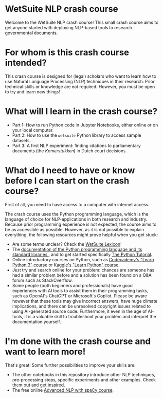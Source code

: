 # WetSuite NLP crash course

Welcome to the WetSuite NLP crash course! This small crash course aims to get anyone started with deploying NLP-based tools to research governmental documents.

# For whom is this crash course intended?
This crash course is designed for (legal) scholars who want to learn how to use Natural Language Processing (NLP) techniques in their research. Prior technical skills or knowledge are not required. However, you must be open to try and learn new things!

# What will I learn in the crash course?

- Part 1: How to run Python code in Jupyter Notebooks, either online or on your local computer.
- Part 2: How to use the `wetsuite` Python library to access sample datasets.
- Part 3: A first NLP experiment: finding citations to parliamentary documents (the _Kamerstukken_) in Dutch court decisions.

# What do I need to have or know before I can start on the crash course?
First of all, you need to have access to a computer with internet access.

The crash course uses the Python programming language, which is the language of choice for NLP-applications in both research and industry. Because prior programming experience is not expected, the course aims to be as accessible as possible. However, as it is not possible to explain everything, the following resources might prove helpful when you get stuck:

- Are some terms unclear? Check the [WetSuite Lexicon](#TODO-ADD-URL-HERE)!
- The [documentation of the Python programming language and its standard libraries.](https://docs.python.org/3/), and to get started specifically [The Python Tutorial](https://docs.python.org/3/tutorial/index.html).
- Online introductory courses on Python, such as [Codecademy's "Learn Python 3" course](https://www.codecademy.com/learn/learn-python-3) or [Kaggle's "Learn Python" course](https://www.kaggle.com/learn/python).
- Just try and search online for your problem: chances are someone has had a similar problem before and a solution has been found on a Q&A forum such as StackOverflow.
- Some people (both beginners and professionals) have good experiences with AI tools to assist them in their programming tasks, such as OpenAI's ChatGPT or Microsoft's Copilot. Please be aware however that these tools may give incorrect answers, have huge climate implications, and there can be unresolved copyright issues related to using AI-generated source code. Furthermore, it even in the age of AI-tools, it is a valuable skill to troubleshoot your problem and interpret the documentation yourself.

# I'm done with the crash course and want to learn more!
That's great! Some further possibilities to improve your skills are:

- The other notebooks in this repository introduce other NLP techniques, pre-processing steps, specific experiments and other examples. Check them out and get inspired.
- The free online [Advanced NLP with spaCy course](https://course.spacy.io/en/).
